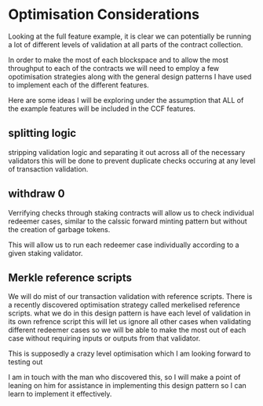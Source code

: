 # Optimisation Considerations

Looking at the full feature example, it is clear we can potentially be running a lot 
of different levels of validation at all parts of the contract collection.

In order to make the most of each blockspace and to allow the most throughput to each 
of the contracts we will need to employ a few opotimisation strategies along with the
general design patterns I have used to implement each of the different features.

Here are some ideas I will be exploring under the assumption that ALL of the example 
features will be included in the CCF features.

## splitting logic

stripping validation logic and separating it out across all of the necessary validators
this will be done to prevent duplicate checks occuring at any level of transaction
validation.

## withdraw 0

Verrifying checks through staking contracts will allow us to check individual redeemer 
cases, similar to  the calssic forward minting pattern but without the creation of 
garbage tokens.

This will allow us to run each redeemer case individually according to a given staking 
validator.

## Merkle reference scripts

We will do mist of our transaction validation with reference scripts. There is a recently
discovered optimisation strategy called merkelised reference scripts. what we do in this
design pattern is have each level of validation in its own refrence script this will let
us ignore all other cases when validating different redeemer cases so we will be able to
make the most out of each case without requiring inputs or outputs from that validator.

This is supposedly a crazy level optimisation which I am looking forward to testing out

I am in touch with the man who discovered this, so I will make a point of leaning on him 
for assistance in implementing this design pattern so I can learn to implement it 
effectively.